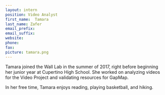 ```yaml
---
layout: intern
position: Video Analyst
first_name:  Tamara
last_name: Zafer
email_prefix: 
email_suffix: 
website:
phone:
fax:
picture: tamara.png
---
```


Tamara joined the Wall Lab in the summer of 2017, right before beginning her junior year at Cupertino High School. She worked on analyzing videos for the Video Project and validating resources for GapMap. 

In her free time, Tamara enjoys reading, playing basketball, and hiking.
